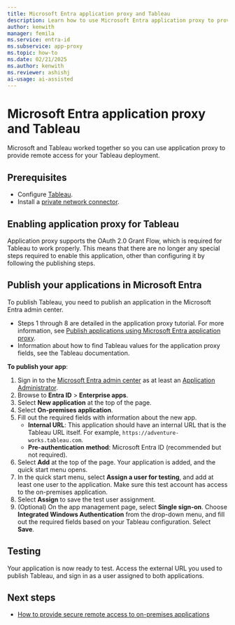 ```yaml
---
title: Microsoft Entra application proxy and Tableau
description: Learn how to use Microsoft Entra application proxy to provide remote access for your Tableau deployment.
author: kenwith
manager: femila
ms.service: entra-id
ms.subservice: app-proxy
ms.topic: how-to
ms.date: 02/21/2025
ms.author: kenwith
ms.reviewer: ashishj
ai-usage: ai-assisted
---
```


# Microsoft Entra application proxy and Tableau 

Microsoft and Tableau worked together so you can use application proxy to provide remote access for your Tableau deployment.

## Prerequisites 
- Configure [Tableau](https://onlinehelp.tableau.com/current/server/en-us/proxy.htm#azure). 
- Install a [private network connector](~/identity/app-proxy/application-proxy-add-on-premises-application.md).

 
## Enabling application proxy for Tableau 
Application proxy supports the OAuth 2.0 Grant Flow, which is required for Tableau to work properly. This means that there are no longer any special steps required to enable this application, other than configuring it by following the publishing steps.

## Publish your applications in Microsoft Entra
To publish Tableau, you need to publish an application in the Microsoft Entra admin center.
- Steps 1 through 8 are detailed in the application proxy tutorial. For more information, see [Publish applications using Microsoft Entra application proxy](~/identity/app-proxy/application-proxy-add-on-premises-application.md). 
- Information about how to find Tableau values for the application proxy fields, see the Tableau documentation.

**To publish your app**: 
1. Sign in to the [Microsoft Entra admin center](https://entra.microsoft.com) as at least an [Application Administrator](~/identity/role-based-access-control/permissions-reference.md#application-administrator).
1. Browse to **Entra ID** > **Enterprise apps**.
1. Select **New application** at the top of the page. 
1. Select **On-premises application**. 
1. Fill out the required fields with information about the new app. 
    - **Internal URL**: This application should have an internal URL that is the Tableau URL itself. For example, `https://adventure-works.tableau.com`. 
    - **Pre-authentication method**: Microsoft Entra ID (recommended but not required). 
1. Select **Add** at the top of the page. Your application is added, and the quick start menu opens. 
1. In the quick start menu, select **Assign a user for testing**, and add at least one user to the application. Make sure this test account has access to the on-premises application. 
1. Select **Assign** to save the test user assignment. 
1. (Optional) On the app management page, select **Single sign-on**. Choose **Integrated Windows Authentication** from the drop-down menu, and fill out the required fields based on your Tableau configuration. Select **Save**. 
 
## Testing 
Your application is now ready to test. Access the external URL you used to publish Tableau, and sign in as a user assigned to both applications.

## Next steps
- [How to provide secure remote access to on-premises applications](overview-what-is-app-proxy.md)
